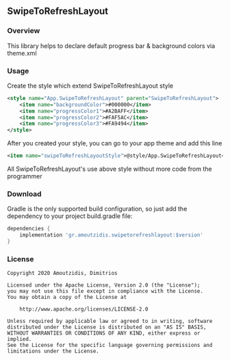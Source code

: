 ## SwipeToRefreshLayout

### Overview
This library helps to declare default progress bar & background colors via theme.xml

### Usage
Create the style which extend SwipeToRefreshLayout style

```xml
<style name="App.SwipeToRefreshLayout" parent="SwipeToRefreshLayout">
    <item name="backgroundColor">#000000</item>
    <item name="progressColor1">#A2BAFF</item>
    <item name="progressColor2">#FAF5AC</item>
    <item name="progressColor3">#FA9494</item>
</style>
```

After you created your style, you can go to your app theme and add this line 
```xml
<item name="swipeToRefreshLayoutStyle">@style/App.SwipeToRefreshLayout</item>
```

All SwipeToRefreshLayout's use above style without more code from the programmer

### Download
Gradle is the only supported build configuration, so just add the dependency to your project build.gradle file:

```groovy
dependencies {
    implementation 'gr.amoutzidis.swipetorefreshlayout:$version'
}
```


### License

    Copyright 2020 Amoutzidis, Dimitrios
    
    Licensed under the Apache License, Version 2.0 (the "License");
    you may not use this file except in compliance with the License.
    You may obtain a copy of the License at
    
        http://www.apache.org/licenses/LICENSE-2.0
    
    Unless required by applicable law or agreed to in writing, software
    distributed under the License is distributed on an "AS IS" BASIS,
    WITHOUT WARRANTIES OR CONDITIONS OF ANY KIND, either express or implied.
    See the License for the specific language governing permissions and
    limitations under the License.